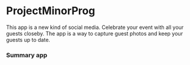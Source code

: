 # ProjectMinorProg

This app is a new kind of social media. Celebrate your event with all your guests closeby. The app is a way to capture guest photos and keep your guests up to date. 

### Summary app

